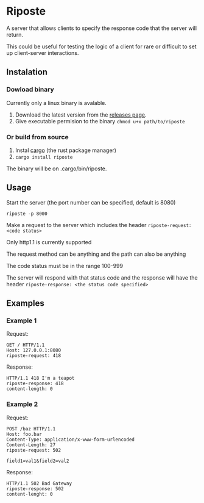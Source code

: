 # Riposte

A server that allows clients to specify the response code that the server will return.

This could be useful for testing the logic of a client for rare or difficult to set up client-server interactions.

## Instalation

### Dowload binary

Currently only a linux binary is avalable.

1. Download the latest version from the [releases page](https://github.com/tomascarreira/risposte/releases).
2. Give executable permision to the binary `chmod u+x path/to/riposte`

### Or build from source

1. Instal [cargo](https://doc.rust-lang.org/cargo/getting-started/installation.html) (the rust package manager)
2. `cargo install riposte`

The binary will be on .cargo/bin/riposte.

## Usage

Start the server (the port number can be specified, default is 8080)

    riposte -p 8000

Make a request to the server which includes the header `riposte-request: <code status>`

Only http1.1 is currently supported

The request method can be anything and the path can also be anything 

The code status must be in the range 100-999

The server will respond with that status code and the response will have the header `riposte-response: <the status code specified>`

## Examples

### Example 1

Request:

    GET / HTTP/1.1
    Host: 127.0.0.1:8080
    riposte-request: 418

Response:

    HTTP/1.1 418 I'm a teapot
    riposte-response: 418
    content-length: 0

### Example 2

Request:

    POST /baz HTTP/1.1
    Host: foo.bar
    Content-Type: application/x-www-form-urlencoded
    Content-Length: 27
    riposte-request: 502

    field1=val1&field2=val2

Response:

    HTTP/1.1 502 Bad Gateway
    riposte-response: 502
    content-lenght: 0

